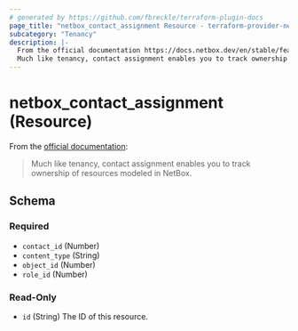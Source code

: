 ```yaml
---
# generated by https://github.com/fbreckle/terraform-plugin-docs
page_title: "netbox_contact_assignment Resource - terraform-provider-netbox"
subcategory: "Tenancy"
description: |-
  From the official documentation https://docs.netbox.dev/en/stable/features/contacts#contactassignments_1:
  Much like tenancy, contact assignment enables you to track ownership of resources modeled in NetBox.
---
```


# netbox_contact_assignment (Resource)

From the [official documentation](https://docs.netbox.dev/en/stable/features/contacts#contactassignments_1):

> Much like tenancy, contact assignment enables you to track ownership of resources modeled in NetBox.



<!-- schema generated by tfplugindocs -->
## Schema

### Required

- `contact_id` (Number)
- `content_type` (String)
- `object_id` (Number)
- `role_id` (Number)

### Read-Only

- `id` (String) The ID of this resource.


